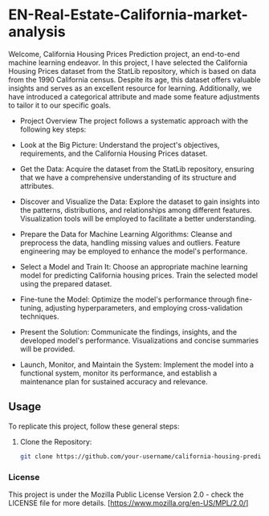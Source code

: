 # EN-Real-Estate-California-market-analysis

Welcome,  California Housing Prices Prediction project, an end-to-end machine learning endeavor. In this project, I have selected the California Housing Prices dataset 
from the StatLib repository, which is based on data from the 1990 California census. Despite its age, this dataset offers valuable insights and serves as an excellent 
resource for learning. Additionally, we have introduced a categorical attribute and made some feature adjustments to tailor it to our specific goals.

- Project Overview
The project follows a systematic approach with the following key steps:

- Look at the Big Picture:
Understand the project's objectives, requirements, and the California Housing Prices dataset.

- Get the Data:
Acquire the dataset from the StatLib repository, ensuring that we have a comprehensive understanding of its structure and attributes.

- Discover and Visualize the Data:
Explore the dataset to gain insights into the patterns, distributions, and relationships among different features. Visualization tools will be employed to facilitate a better understanding.

- Prepare the Data for Machine Learning Algorithms:
Cleanse and preprocess the data, handling missing values and outliers. Feature engineering may be employed to enhance the model's performance.

- Select a Model and Train It:
Choose an appropriate machine learning model for predicting California housing prices. Train the selected model using the prepared dataset.

- Fine-tune the Model:
Optimize the model's performance through fine-tuning, adjusting hyperparameters, and employing cross-validation techniques.

- Present the Solution:
Communicate the findings, insights, and the developed model's performance. Visualizations and concise summaries will be provided.

- Launch, Monitor, and Maintain the System:
Implement the model into a functional system, monitor its performance, and establish a maintenance plan for sustained accuracy and relevance.

## Usage
To replicate this project, follow these general steps:

1. Clone the Repository:
   ```bash
   git clone https://github.com/your-username/california-housing-prediction.git
   ```
### License
This project is under the Mozilla Public License Version 2.0 - check the LICENSE file for more details. [https://www.mozilla.org/en-US/MPL/2.0/]
